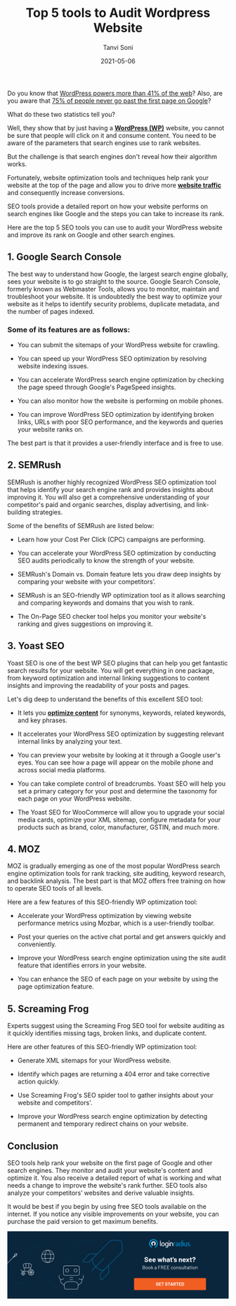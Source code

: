 ﻿---
type: fuel
title: "Top 5 tools to Audit Wordpress Website"
date: "2021-05-06"
coverImage: "top-5-wp-seo-tools.jpg"
tags: ["loginradius"]
featured: false
author: "Tanvi Soni"
description: "SEO tools help rank your website on the first page of Google and other search engines. They monitor and audit your website's content and optimize it. You also receive a detailed report of what is working and what needs a change to improve the website's rank further."
metadescription: "Here are the top six SEO tools businesses can use to audit their WordPress website and improve their rank on Google and other search engines."
metatitle: "The use of website optimization tools will help the website rise to the top of the search results. Discover the top 5 tools for auditing WordPress website and their versatile features"
---

Do you know that [WordPress powers more than 41% of the web](https://wordpress.org/about/features/#:~:text=WordPress%20powers%20more%20than%2041,applications%2C%20are%20built%20with%20WordPress.)? Also, are you aware that [75% of people never go past the first page on Google](https://blog.hubspot.com/blog/tabid/6307/bid/14416/100-Awesome-Marketing-Stats-Charts-Graphs-Data.aspx)?

What do these two statistics tell you?

Well, they show that by just having a **[WordPress (WP)](https://wordpress.org/plugins/loginradius-for-wordpress/)** website, you cannot be sure that people will click on it and consume content. You need to be aware of the parameters that search engines use to rank websites.

But the challenge is that search engines don't reveal how their algorithm works.

Fortunately, website optimization tools and techniques help rank your website at the top of the page and allow you to drive more **[website traffic](https://www.loginradius.com/blog/fuel/2021/02/attract-consumers-to-your-website/)** and consequently increase conversions.

SEO tools provide a detailed report on how your website performs on search engines like Google and the steps you can take to increase its rank.

Here are the top 5 SEO tools you can use to audit your WordPress website and improve its rank on Google and other search engines.

## 1. Google Search Console

The best way to understand how Google, the largest search engine globally, sees your website is to go straight to the source. Google Search Console, formerly known as Webmaster Tools, allows you to monitor, maintain and troubleshoot your website. It is undoubtedly the best way to optimize your website as it helps to identify security problems, duplicate metadata, and the number of pages indexed.

### Some of its features are as follows:

- You can submit the sitemaps of your WordPress website for crawling.

- You can speed up your WordPress SEO optimization by resolving website indexing issues.

- You can accelerate WordPress search engine optimization by checking the page speed through Google's PageSpeed insights.

- You can also monitor how the website is performing on mobile phones.

- You can improve WordPress SEO optimization by identifying broken links, URLs with poor SEO performance, and the keywords and queries your website ranks on.

The best part is that it provides a user-friendly interface and is free to use.

## 2. SEMRush

SEMRush is another highly recognized WordPress SEO optimization tool that helps identify your search engine rank and provides insights about improving it. You will also get a comprehensive understanding of your competitor's paid and organic searches, display advertising, and link-building strategies.

Some of the benefits of SEMRush are listed below:

- Learn how your Cost Per Click (CPC) campaigns are performing.

- You can accelerate your WordPress SEO optimization by conducting SEO audits periodically to know the strength of your website.

- SEMRush's Domain vs. Domain feature lets you draw deep insights by comparing your website with your competitors’.

- SEMRush is an SEO-friendly WP optimization tool as it allows searching and comparing keywords and domains that you wish to rank.

- The On-Page SEO checker tool helps you monitor your website's ranking and gives suggestions on improving it.

## 3. Yoast SEO

Yoast SEO is one of the best WP SEO plugins that can help you get fantastic search results for your website. You will get everything in one package, from keyword optimization and internal linking suggestions to content insights and improving the readability of your posts and pages.

Let's dig deep to understand the benefits of this excellent SEO tool:

- It lets you **[optimize content](https://www.loginradius.com/blog/fuel/2021/03/How-to-Drive-in-the-Highest-Quality-Leads-in-2021-with-Content-and-SEO/)** for synonyms, keywords, related keywords, and key phrases.

- It accelerates your WordPress SEO optimization by suggesting relevant internal links by analyzing your text.

- You can preview your website by looking at it through a Google user's eyes. You can see how a page will appear on the mobile phone and across social media platforms.

- You can take complete control of breadcrumbs. Yoast SEO will help you set a primary category for your post and determine the taxonomy for each page on your WordPress website.

- The Yoast SEO for WooCommerce will allow you to upgrade your social media cards, optimize your XML sitemap, configure metadata for your products such as brand, color, manufacturer, GSTIN, and much more.

## 4. MOZ

MOZ is gradually emerging as one of the most popular WordPress search engine optimization tools for rank tracking, site auditing, keyword research, and backlink analysis. The best part is that MOZ offers free training on how to operate SEO tools of all levels.

Here are a few features of this SEO-friendly WP optimization tool:

- Accelerate your WordPress optimization by viewing website performance metrics using Mozbar, which is a user-friendly toolbar.

- Post your queries on the active chat portal and get answers quickly and conveniently.

- Improve your WordPress search engine optimization using the site audit feature that identifies errors in your website.

- You can enhance the SEO of each page on your website by using the page optimization feature.

## 5. Screaming Frog

Experts suggest using the Screaming Frog SEO tool for website auditing as it quickly identifies missing tags, broken links, and duplicate content.

Here are other features of this SEO-friendly WP optimization tool:

- Generate XML sitemaps for your WordPress website.

- Identify which pages are returning a 404 error and take corrective action quickly.

- Use Screaming Frog's SEO spider tool to gather insights about your website and competitors'.

- Improve your WordPress search engine optimization by detecting permanent and temporary redirect chains on your website.

## Conclusion

SEO tools help rank your website on the first page of Google and other search engines. They monitor and audit your website's content and optimize it. You also receive a detailed report of what is working and what needs a change to improve the website's rank further. SEO tools also analyze your competitors’ websites and derive valuable insights.

It would be best if you begin by using free SEO tools available on the internet. If you notice any visible improvements on your website, you can purchase the paid version to get maximum benefits.

[![book-a-demo-Consultation](book-a-demo-Consultation.png)](https://www.loginradius.com/book-a-demo/)
